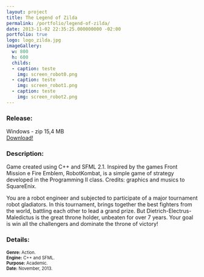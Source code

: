 ```yaml
---
layout: project
title: The Legend of Zilda
permalink: /portfolio/legend-of-zilda/
date: 2013-11-02 22:35:25.000000000 -02:00
portfolio: true
logo: logo_zilda.jpg
imageGallery:
  w: 800
  h: 600
  childs:
  - caption: teste
    img: screen_robot0.png
  - caption: teste
    img: screen_robot1.png
  - caption: teste
    img: screen_robot2.png
---
```


<h3>Release:</h3>

<div class="box">
Windows - zip 15,4 MB
<a href="https://dl.dropboxusercontent.com/u/90839850/Games/RobotKombat.zip">
<div class="box-link">
Download!
</div>
</a>
</div>

<h3>Description:</h3>

Game created using C++ and SFML 2.1.
Inspired by the games Front Mission e Fire Emblem, RobotKombat,
is a simple game of strategy developed in the Programming II class.
Credits: graphics and musics  to SquareEnix.

You are a robot engineer and subjected to participate of a major tournament robot gladiators. In this tournament, brings together the best fighters from the world, battling each other to lead a grand prize. But Dietrich-Electrus-Maledictus is the great throne holder, unbeaten for over 7 years. Your goal is win all the challengers and dominate the throne of victory!

<h3>Details:</h3>
<p style="font-size:0.8em">
<strong>Genre:</strong> Action.<br>
<strong>Engine:</strong> C++ and SFML.<br>
<strong>Purpose:</strong> Academic.<br>
<strong>Date:</strong> November, 2013.<br>
</p>

